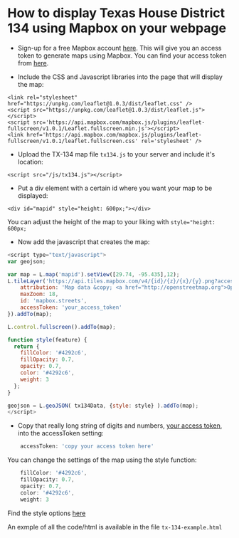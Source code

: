 # How to display Texas House District 134 using Mapbox on your webpage

* Sign-up for a free Mapbox account [here](https://www.mapbox.com/signup/?plan=starter).
This will give you an access token to generate maps using Mapbox. You can find your access token from [here](https://www.mapbox.com/studio/account/tokens/).

* Include the CSS and Javascript libraries into the page that will display the map: 
```
<link rel="stylesheet" href="https://unpkg.com/leaflet@1.0.3/dist/leaflet.css" />
<script src="https://unpkg.com/leaflet@1.0.3/dist/leaflet.js"></script>
<script src='https://api.mapbox.com/mapbox.js/plugins/leaflet-fullscreen/v1.0.1/Leaflet.fullscreen.min.js'></script>
<link href='https://api.mapbox.com/mapbox.js/plugins/leaflet-fullscreen/v1.0.1/leaflet.fullscreen.css' rel='stylesheet' />
```
* Upload the TX-134 map file `tx134.js` to your server and include it's location:
```
<script src="/js/tx134.js"></script>
```
* Put a div element with a certain id where you want your map to be displayed:

```
<div id="mapid" style="height: 600px;"></div>
```
You can adjust the height of the map to your liking with `style="height: 600px;`

* Now add the javascript that creates the map:
```javascript
<script type="text/javascript">
var geojson;

var map = L.map('mapid').setView([29.74, -95.435],12);
L.tileLayer('https://api.tiles.mapbox.com/v4/{id}/{z}/{x}/{y}.png?access_token={accessToken}', {
    attribution: 'Map data &copy; <a href="http://openstreetmap.org">OpenStreetMap</a> contributors, <a href="http://creativecommons.org/licenses/by-sa/2.0/">CC-BY-SA</a>, Imagery © <a href="http://mapbox.com">Mapbox</a>',
    maxZoom: 18,
    id: 'mapbox.streets',
    accessToken: 'your_access_token'
}).addTo(map);

L.control.fullscreen().addTo(map);

function style(feature) {
  return {
    fillColor: '#4292c6',
    fillOpacity: 0.7,
    opacity: 0.7,
    color: '#4292c6',
    weight: 3
  };
}

geojson = L.geoJSON( tx134Data, {style: style} ).addTo(map);
</script>
```
* Copy that really long string of digits and numbers, [your access token](https://www.mapbox.com/studio/account/tokens/), into the accessToken setting: 

```javascript
    accessToken: 'copy your access token here'
```
You can change the settings of the map using the style function:
```javascript
    fillColor: '#4292c6',
    fillOpacity: 0.7,
    opacity: 0.7,
    color: '#4292c6',
    weight: 3
```

Find the style options [here](http://leafletjs.com/reference-1.0.3.html#path)

An exmple of all the code/html is available in the file `tx-134-example.html`
